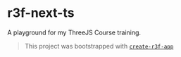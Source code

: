 # r3f-next-ts

A playground for my ThreeJS Course training.

> This project was bootstrapped with [`create-r3f-app`](https://github.com/utsuboco/create-r3f-app)
